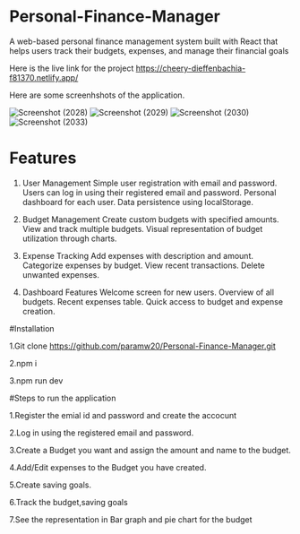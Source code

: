 # Personal-Finance-Manager

A web-based personal finance management system built with React that helps users track their budgets, expenses, and manage their financial goals


Here is the live link for the project
https://cheery-dieffenbachia-f81370.netlify.app/

Here are some screenhshots of the application.

![Screenshot (2028)](https://github.com/user-attachments/assets/4cb10d83-bf87-47a3-8c22-6290afdc0c51)
![Screenshot (2029)](https://github.com/user-attachments/assets/302c710b-a878-41e8-8e3a-18419855272c)
![Screenshot (2030)](https://github.com/user-attachments/assets/7458aad0-b655-4a36-b5da-1b1cc5d2c717)
![Screenshot (2033)](https://github.com/user-attachments/assets/34176fd1-abdd-4b59-97f9-b1b7fdd3012c)


# Features
1. User Management
Simple user registration with email and password.
Users can log in using their registered email and password.
Personal dashboard for each user.
Data persistence using localStorage.

2. Budget Management
Create custom budgets with specified amounts.
View and track multiple budgets.
Visual representation of budget utilization through charts.

3. Expense Tracking
Add expenses with description and amount.
Categorize expenses by budget.
View recent transactions.
Delete unwanted expenses.

4. Dashboard Features
Welcome screen for new users.
Overview of all budgets.
Recent expenses table.
Quick access to budget and expense creation.


#Installation

1.Git clone https://github.com/paramw20/Personal-Finance-Manager.git

2.npm i

3.npm run dev

#Steps to run the application

1.Register the emial id and password and create the accocunt

2.Log in using the registered email and password.

3.Create a Budget you want and assign the amount and name to the budget.

4.Add/Edit expenses to the Budget you have created.

5.Create saving goals.

6.Track the budget,saving goals

7.See the representation in Bar graph and pie chart for the budget

